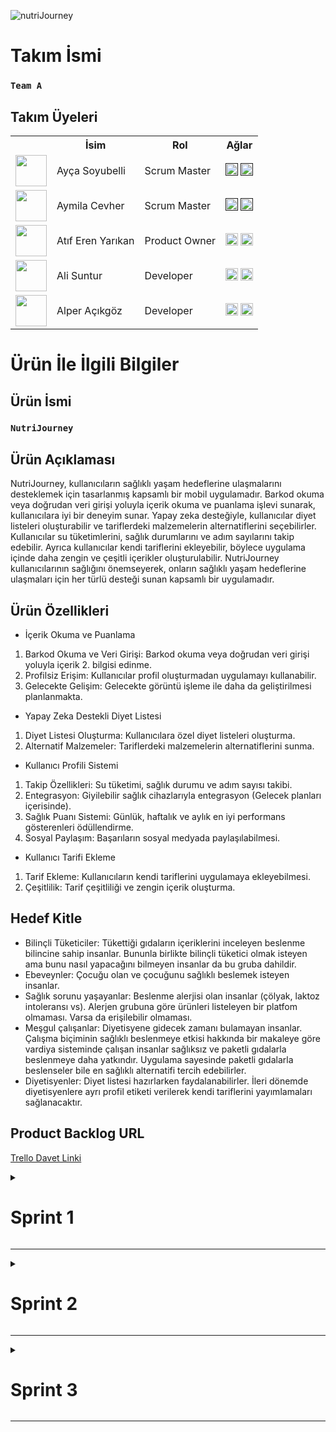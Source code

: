 
![nutriJourney](https://github.com/Akemeyn/group3flutter/assets/92996934/d4c008f7-911f-425e-b76b-6fde2ab07b24)

# Takım İsmi


### **`Team A`**


## Takım Üyeleri
<table>
    <tr>
      <th></th>
      <th>İsim</th>
      <th>Rol</th>
      <th>Ağlar</th>
    </tr>
    <tr>
      <td><img src="https://github.com/Akemeyn/group3flutter/assets/92996934/715f0777-200b-433e-8077-90e6370c3e7e" width="50" height="50" /></td>
      <td>Ayça Soyubelli</td>
      <td>Scrum Master</td>
      <td>
        <a href="" target="_blank"><img src="https://github.com/Akemeyn/group3flutter/assets/92996934/74277e14-b01f-4cab-a164-318897a0631e" width="20" height="20"/></a>
        <a href="" target="_blank" ><img src="https://github.com/Akemeyn/group3flutter/assets/92996934/83af638d-5c70-4261-bc35-fc19c278824f" width="20" height="20" /></a>
      </td>
    </tr>
    <tr>
      <td><img src="https://github.com/Akemeyn/group3flutter/assets/92996934/d2cded6b-33fa-4a12-9547-d2bcd468d520" width="50" height="50" /></td>
      <td>Aymila Cevher</td>
      <td>Scrum Master</td>
      <td>
        <a href="" target="_blank"><img src="https://github.com/Akemeyn/group3flutter/assets/92996934/74277e14-b01f-4cab-a164-318897a0631e" width="20" height="20"/></a>
        <a href="" target="_blank"><img src="https://github.com/Akemeyn/group3flutter/assets/92996934/83af638d-5c70-4261-bc35-fc19c278824f" width="20" height="20" /></a>
      </td>
    </tr>
    <tr>
      <td><img src="https://github.com/Akemeyn/group3flutter/assets/92996934/39f408b0-767c-441c-884e-d9bb8be05757" width="50" height="50" /></td>
      <td>Atıf Eren Yarıkan</td>
      <td>Product Owner</td>
      <td>
        <a href="https://www.linkedin.com/in/at%C4%B1f-eren-yar%C4%B1kan/" target="_blank"><img src="https://github.com/Akemeyn/group3flutter/assets/92996934/74277e14-b01f-4cab-a164-318897a0631e" width="20" height="20"/></a>
        <a href="https://github.com/Akemeyn" target="_blank"><img src="https://github.com/Akemeyn/group3flutter/assets/92996934/83af638d-5c70-4261-bc35-fc19c278824f" width="20" height="20" /></a>
      </td>
    </tr>
    <tr>
      <td><img src="https://github.com/Akemeyn/group3flutter/assets/92996934/8efbc7be-c9b5-4a64-b559-c1d5c9caab67" width="50" height="50" /></td>
      <td>Ali Suntur</td>
      <td>Developer</td>
      <td>
        <a href="https://www.linkedin.com/in/alisuntur/" target="_blank"><img src="https://github.com/Akemeyn/group3flutter/assets/92996934/74277e14-b01f-4cab-a164-318897a0631e" width="20" height="20"/></a>
        <a href="https://github.com/alisuntur" target="_blank"><img src="https://github.com/Akemeyn/group3flutter/assets/92996934/83af638d-5c70-4261-bc35-fc19c278824f" width="20" height="20" /></a>
      </td>
    </tr>
    <tr>
      <td><img src="https://github.com/Akemeyn/group3flutter/assets/92996934/3f281da6-7e47-4ab6-bf9b-c7ad25416391" width="50" height="50" /></td>
      <td>Alper Açıkgöz</td>
      <td>Developer</td>
      <td>
        <a href="https://www.linkedin.com/in/alper-a%C3%A7%C4%B1kg%C3%B6z-ceng0101/?originalSubdomain=tr" target="_blank"><img src="https://github.com/Akemeyn/group3flutter/assets/92996934/74277e14-b01f-4cab-a164-318897a0631e" width="20" height="20"/></a>
        <a href="https://github.com/alperacikgoz" target="_blank"><img src="https://github.com/Akemeyn/group3flutter/assets/92996934/83af638d-5c70-4261-bc35-fc19c278824f" width="20" height="20" /></a>
      </td>
    </tr>
  </table>

# Ürün İle İlgili Bilgiler

## Ürün İsmi

### **`NutriJourney`**

## Ürün Açıklaması

NutriJourney, kullanıcıların sağlıklı yaşam hedeflerine ulaşmalarını desteklemek için tasarlanmış kapsamlı bir mobil uygulamadır. Barkod okuma veya doğrudan veri girişi yoluyla içerik okuma ve puanlama işlevi sunarak, kullanıcılara iyi bir deneyim sunar. Yapay zeka desteğiyle, kullanıcılar diyet listeleri oluşturabilir ve tariflerdeki malzemelerin alternatiflerini seçebilirler. Kullanıcılar su tüketimlerini, sağlık durumlarını ve adım sayılarını takip edebilir. Ayrıca kullanıcılar kendi tariflerini ekleyebilir, böylece uygulama içinde daha zengin ve çeşitli içerikler oluşturulabilir. NutriJourney kullanıcılarının sağlığını önemseyerek, onların sağlıklı yaşam hedeflerine ulaşmaları için her türlü desteği sunan kapsamlı bir uygulamadır.

## Ürün Özellikleri

- İçerik Okuma ve Puanlama
1. Barkod Okuma ve Veri Girişi: Barkod okuma veya doğrudan veri girişi yoluyla içerik 2. bilgisi edinme.
2. Profilsiz Erişim: Kullanıcılar profil oluşturmadan uygulamayı kullanabilir.
3. Gelecekte Gelişim: Gelecekte görüntü işleme ile daha da geliştirilmesi planlanmakta.

- Yapay Zeka Destekli Diyet Listesi
1. Diyet Listesi Oluşturma: Kullanıcılara özel diyet listeleri oluşturma.
2. Alternatif Malzemeler: Tariflerdeki malzemelerin alternatiflerini sunma.

- Kullanıcı Profili Sistemi
1. Takip Özellikleri: Su tüketimi, sağlık durumu ve adım sayısı takibi.
2. Entegrasyon: Giyilebilir sağlık cihazlarıyla entegrasyon (Gelecek planları içerisinde).
3. Sağlık Puanı Sistemi: Günlük, haftalık ve aylık en iyi performans gösterenleri ödüllendirme.
4. Sosyal Paylaşım: Başarıların sosyal medyada paylaşılabilmesi.

- Kullanıcı Tarifi Ekleme
1. Tarif Ekleme: Kullanıcıların kendi tariflerini uygulamaya ekleyebilmesi.
2. Çeşitlilik: Tarif çeşitliliği ve zengin içerik oluşturma.

## Hedef Kitle

- Bilinçli Tüketiciler: Tükettiği gıdaların içeriklerini inceleyen beslenme bilincine sahip insanlar. Bununla birlikte bilinçli tüketici olmak isteyen ama bunu nasıl yapacağını bilmeyen insanlar da bu gruba dahildir.
- Ebeveynler: Çocuğu olan ve çocuğunu sağlıklı beslemek isteyen insanlar.
- Sağlık sorunu yaşayanlar: Beslenme alerjisi olan insanlar (çölyak, laktoz intoleransı vs). Alerjen grubuna göre ürünleri listeleyen bir platfom olmaması. Varsa da erişilebilir olmaması.
- Meşgul çalışanlar: Diyetisyene gidecek zamanı bulamayan insanlar. Çalışma biçiminin sağlıklı beslenmeye etkisi hakkında bir makaleye göre vardiya sisteminde çalışan insanlar sağlıksız ve paketli gıdalarla beslenmeye daha yatkındır. Uygulama sayesinde paketli gıdalarla beslenseler bile en sağlıklı alternatifi tercih edebilirler.
- Diyetisyenler: Diyet listesi hazırlarken faydalanabilirler. İleri dönemde diyetisyenlere ayrı profil etiketi verilerek kendi tariflerini yayımlamaları sağlanacaktır.

## Product Backlog URL
<a href="https://trello.com/invite/b/vsYWxG2j/ATTI8b8c4f6c3c24a836339e4b87b47360d450C92F52/sprint-1">Trello Davet Linki</a>


<details> 
    <summary><h1>Sprint 1</h1></summary>


### Sprint Notları
+ <b>Günlük konuşmalar ve çevrim içi toplantılar için `Discord` ve `Whatsapp` kullanılmaya karar verildi.</b>
+ <b>Proje yönetimi aracı olarak `Trello` kullanılmaya karar verildi.</b>
+ <b>Tasarım aracı olarak `Figma` kullanılmaya karar verildi.</b>
+ <b>Veritabanı için `Firebase` kullanılmaya karar verildi.</b>
+ <b>Page routing için `GetX` kullanılmaya karar verildi.</b>
+ <b>State management için `Block` ve `GetX` kullanılmaya karar verildi.</b>
+ <b>Kullanıcı girişi `kullanıcı adı` yöntemi ile gerçekleşecek.</b>
+ <b>Figma’dan sağlıklı yaşam uygulaması tasarımı seçildi.</b>
+ <b>Logo ve `NutriMate` tasarımı yapıldı – elma logosuna karar verildi.</b>

<details> <summary><h3>Sprint 1 - Uygulama Ekran Görüntüleri</h3></summary>
    <img src="https://github.com/Akemeyn/group3flutter/assets/92996934/0bbd687e-c560-412f-a08c-d3816191ef8a">

    
</details>

<details> <summary><h3>Sprint 1 - Sprint Tahtası</h3></summary>
    <img src="https://github.com/Akemeyn/group3flutter/assets/92996934/30f04ba1-44d7-4b3c-ab61-31c757f8f049">


</details>

<details> <summary><h3>Sprint 1 - Sprint Puanlaması </h3></summary>
    
+ <b>Görevin alacağı her 1 gün için 10 puan atamaya karar verildi.</b>
+ <b>Bu sprinte hedef olarak `250` puan koyduk. </b>
+ <b>Bu sprint toplam `265` puan topladık ve hedefimize başarıyla ulaştık. </b>

</details>

<details> <summary><h3>Sprint 1 - Günlük Scrum </h3></summary>
    
![dailyscrum](https://github.com/Akemeyn/group3flutter/assets/92996934/62e6f8ce-668c-48ba-a858-4870bcf2d1f3)

</details>


### Sprint Yorumları

### Sprint İzlenimleri

+ Atıf ve Ali giriş ve ana sayfa ekranını kalori hesaplama ara yüzlerini tamamladılar. Yapay zeka botunun ara yüzüne başlandı.
+ Birçok seçenek arasından `NutriJourney` uygulama ismine karar verdik yapay zeka eklentisi için de bir isim ve bir logo hazırladık.
+ Ortak alınan kararla renk paletine karar verdik, logo için öneriler sunduk ama henüz tamamlamadık.
+ Page Routing ve State Managment olarak `GetX'i` kullandık. Navigator ve Riverpod'a göre daha anlaşılır ve daha kolay bir kullanımı mevcut.
+ Takımda kişisel yoğunlukları olan üyeler vardı ama iyi bir görev dağılımı yaparak bunun üstesinden geldik. takımca iletişimi hiç koparmadık.

### Sprint Retroprospektifi

</details>

---

<details>
  <summary><h1>Sprint 2</h1></summary>
</details>

---

<details>
  <summary><h1>Sprint 3</h1></summary>
</details>

---
